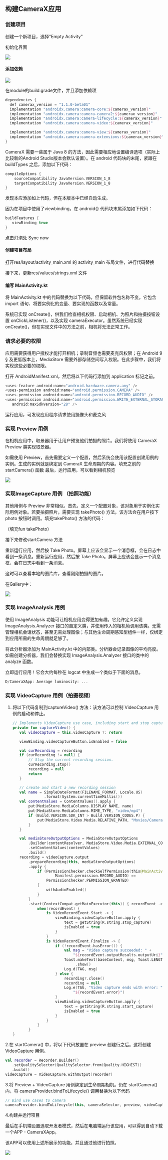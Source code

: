 ## 构建CameraX应用

### 创建项目

创建一个新项目，选择“Empty Activity"

初始化界面

![](image2/001.png)

#### 添加依赖

![](image2/002.png)

在module的build.grade文件，并且添加依赖项

```kotlin
dependencies {
  def camerax_version = "1.1.0-beta01"
  implementation "androidx.camera:camera-core:${camerax_version}"
  implementation "androidx.camera:camera-camera2:${camerax_version}"
  implementation "androidx.camera:camera-lifecycle:${camerax_version}"
  implementation "androidx.camera:camera-video:${camerax_version}"

  implementation "androidx.camera:camera-view:${camerax_version}"
  implementation "androidx.camera:camera-extensions:${camerax_version}"
}
```

CameraX 需要一些属于 Java 8 的方法，因此需要相应地设置编译选项（实际上比较新的Android Studio版本会默认设置）。在 android 代码块的末尾，紧跟在 buildTypes 之后，添加以下代码：

```kotlin
compileOptions {
    sourceCompatibility JavaVersion.VERSION_1_8
    targetCompatibility JavaVersion.VERSION_1_8
}
```

发现本应添加如上代码，但在本版本中已经自动生成。

因为在项目中使用了viewbinding，在 android{} 代码块末尾添加如下代码：

````kotlin
buildFeatures {
   viewBinding true
}
````

点击灯泡处 Sync now 

#### 创建项目布局

打开res/layout/activity_main.xml 的 activity_main 布局文件，进行代码替换

接下来，更新res/values/strings.xml 文件

#### 编写 MainActivity.kt

将 MainActivity.kt 中的代码替换为以下代码，但保留软件包名称不变。它包含 import 语句、将要实例化的变量、要实现的函数以及常量。

系统已实现 onCreate()，供我们检查相机权限、启动相机、为照片和拍摄按钮设置 onClickListener()，以及实现 cameraExecutor。虽然系统已经实现 onCreate()，但在实现文件中的方法之前，相机将无法正常工作。


### 请求必要的权限

应用需要获得用户授权才能打开相机；录制音频也需要麦克风权限；在 Android 9 § 及更低版本上，MediaStore 需要外部存储空间写入权限。在此步骤中，我们将实现这些必要的权限。

打开 AndroidManifest.xml，然后将以下代码行添加到 application 标记之前。

```kotlin
<uses-feature android:name="android.hardware.camera.any" />
<uses-permission android:name="android.permission.CAMERA" />
<uses-permission android:name="android.permission.RECORD_AUDIO" />
<uses-permission android:name="android.permission.WRITE_EXTERNAL_STORAGE"
   android:maxSdkVersion="28" />

```

运行应用，可发现应用程序请求使用摄像头和麦克风

### 实现 Preview 用例

在相机应用中，取景器用于让用户预览他们拍摄的照片。我们将使用 CameraX Preview 类实现取景器。

如需使用 Preview，首先需要定义一个配置，然后系统会使用该配置创建用例的实例。生成的实例就是绑定到 CameraX 生命周期的内容。填充之前的startCamera() 函数
最后，运行应用，可以看到相机预览

![](image2/003.png)

### 实现ImageCapture 用例 （拍照功能）

其他用例与 Preview 非常相似。首先，定义一个配置对象，该对象用于实例化实际用例对象。若要拍摄照片，需要实现 takePhoto() 方法，该方法会在用户按下 photo 按钮时调用。填充takePhoto() 方法的代码：

（填充fun takePhoto）

接下来修改startCamera 方法

重新运行应用，然后按 Take Photo。屏幕上应该会显示一个消息框，会在日志中看到一条消息。重新运行应用，然后按 Take Photo。屏幕上应该会显示一个消息框，会在日志中看到一条消息。

这时可以查看本地的图片库，查看刚刚拍摄的图片。

在Gallery中：

![](image2/004.png)

### 实现 ImageAnalysis 用例

使用 ImageAnalysis 功能可让相机应用变得更加有趣。它允许定义实现 ImageAnalysis.Analyzer 接口的自定义类，并使用传入的相机帧调用该类。无需管理相机会话状态，甚至无需处理图像；与其他生命周期感知型组件一样，仅绑定到应用所需的生命周期就足够了。

将此分析器添加为 MainActivity.kt 中的内部类。分析器会记录图像的平均亮度。如需创建分析器，我们会替换实现 ImageAnalysis.Analyzer 接口的类中的 analyze 函数。


立即运行应用！它会大约每秒在 logcat 中生成一个类似于下面的消息。

```kotlin
D/CameraXApp: Average luminosity: ...
```

### 实现 VideoCapture 用例（拍摄视频）

1. 将以下代码复制到captureVideo() 方法：该方法可以控制 VideoCapture 用例的启动和停止。

   ````kotlin
   // Implements VideoCapture use case, including start and stop capturing.
   private fun captureVideo() {
      val videoCapture = this.videoCapture ?: return
   
      viewBinding.videoCaptureButton.isEnabled = false
   
      val curRecording = recording
      if (curRecording != null) {
          // Stop the current recording session.
          curRecording.stop()
          recording = null
          return
      }
   
      // create and start a new recording session
      val name = SimpleDateFormat(FILENAME_FORMAT, Locale.US)
                 .format(System.currentTimeMillis())
      val contentValues = ContentValues().apply {
          put(MediaStore.MediaColumns.DISPLAY_NAME, name)
          put(MediaStore.MediaColumns.MIME_TYPE, "video/mp4")
          if (Build.VERSION.SDK_INT > Build.VERSION_CODES.P) {
              put(MediaStore.Video.Media.RELATIVE_PATH, "Movies/CameraX-Video")
          }
      }
   
      val mediaStoreOutputOptions = MediaStoreOutputOptions
          .Builder(contentResolver, MediaStore.Video.Media.EXTERNAL_CONTENT_URI)
          .setContentValues(contentValues)
          .build()
      recording = videoCapture.output
          .prepareRecording(this, mediaStoreOutputOptions)
          .apply {
              if (PermissionChecker.checkSelfPermission(this@MainActivity,
                      Manifest.permission.RECORD_AUDIO) ==
                  PermissionChecker.PERMISSION_GRANTED)
              {
                  withAudioEnabled()
              }
          }
          .start(ContextCompat.getMainExecutor(this)) { recordEvent ->
              when(recordEvent) {
                  is VideoRecordEvent.Start -> {
                      viewBinding.videoCaptureButton.apply {
                          text = getString(R.string.stop_capture)
                          isEnabled = true
                      }
                  }
                  is VideoRecordEvent.Finalize -> {
                      if (!recordEvent.hasError()) {
                          val msg = "Video capture succeeded: " +
                              "${recordEvent.outputResults.outputUri}"
                          Toast.makeText(baseContext, msg, Toast.LENGTH_SHORT)
                               .show()
                          Log.d(TAG, msg)
                      } else {
                          recording?.close()
                          recording = null
                          Log.e(TAG, "Video capture ends with error: " +
                              "${recordEvent.error}")
                      }
                      viewBinding.videoCaptureButton.apply {
                          text = getString(R.string.start_capture)
                          isEnabled = true
                      }
                  }
              }
          }
   }
   ````

   

2.在 startCamera() 中，将以下代码放置在 preview 创建行之后。这将创建 VideoCapture 用例。

```kotlin
val recorder = Recorder.Builder()
   .setQualitySelector(QualitySelector.from(Quality.HIGHEST))
   .build()
videoCapture = VideoCapture.withOutput(recorder)
```

3.将 Preview + VideoCapture 用例绑定到生命周期相机。仍在 startCamera() 内，将 cameraProvider.bindToLifecycle() 调用替换为以下代码

```kotlin
// Bind use cases to camera
cameraProvider.bindToLifecycle(this, cameraSelector, preview, videoCapture)

```

4.构建并运行项目

最后在手机端设置选取开发者模式，然后在电脑端运行该应用，可以得到自动下载一个APP   -  CameraXApp。

该APP可以使用上述所展示的功能，并且通过他进行拍照。

![](image2/005.png)